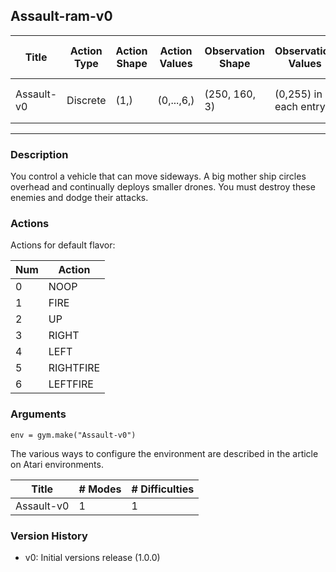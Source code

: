 Assault-ram-v0
---
|Title|Action Type|Action Shape|Action Values|Observation Shape|Observation Values|Average Total Reward|Import|
| ----------- | -----------| ----------- | -----------| ----------- | -----------| ----------- | -----------|
|Assault-v0|Discrete|(1,)|(0,...,6,)|(250, 160, 3)|(0,255) in each entry| |`from gym.envs.atari import environment`|
---

### Description
You control a vehicle that can move sideways. A big mother ship circles overhead and continually deploys smaller drones.
You must destroy these enemies and dodge their attacks.

### Actions
Actions for default flavor:

| Num | Action                 |
|-----|------------------------|
| 0   | NOOP |
| 1   | FIRE |
| 2   | UP |
| 3   | RIGHT |
| 4   | LEFT |
| 5   | RIGHTFIRE |
| 6   | LEFTFIRE |

### Arguments

```
env = gym.make("Assault-v0")
```

The various ways to configure the environment are described in the article on Atari environments.

|Title|# Modes|# Difficulties|
| ----------- | ----------- | -----------|
|Assault-v0|1|1|

### Version History

* v0: Initial versions release (1.0.0)
